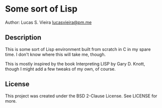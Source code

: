 # Some sort of Lisp

Author: Lucas S. Vieira <lucasvieira@pm.me>

## Description

This is some sort of Lisp environment built from scratch in C in my spare time.
I don't know where this will take me, though.

This is mostly inspired by the book Interpreting LISP by Gary D. Knott, though
I might add a few tweaks of my own, of course.


## License

This project was created under the BSD 2-Clause License. See LICENSE for more.


